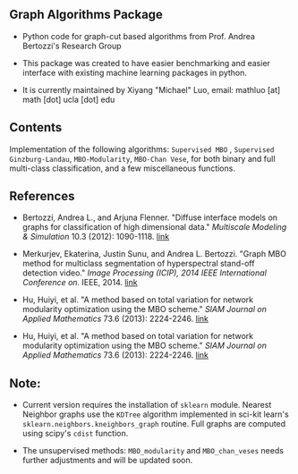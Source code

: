## Graph Algorithms Package

- Python code for graph-cut based algorithms from Prof. Andrea Bertozzi's Research Group

- This package was created to have easier benchmarking and easier interface with existing machine learning packages in python. 

- It is currently maintained by Xiyang "Michael" Luo, email: mathluo [at] math [dot] ucla [dot] edu

## Contents
Implementation of the following algorithms: `Supervised MBO` , `Supervised Ginzburg-Landau`, `MBO-Modularity`, `MBO-Chan Vese`, for both binary and full multi-class classification, and a few miscellaneous functions. 

## References

- Bertozzi, Andrea L., and Arjuna Flenner. "Diffuse interface models on graphs for classification of high dimensional data." *Multiscale Modeling & Simulation* 10.3 (2012): 1090-1118. <a href="http://epubs.siam.org/doi/pdf/10.1137/11083109X" target="_blank"> link</a>

- Merkurjev, Ekaterina, Justin Sunu, and Andrea L. Bertozzi. "Graph MBO method for multiclass segmentation of hyperspectral stand-off detection video." *Image Processing (ICIP), 2014 IEEE International Conference on.* IEEE, 2014. <a href="http://ieeexplore.ieee.org/stamp/stamp.jsp?tp=&arnumber=7025138" target="_blank"> link</a>

- Hu, Huiyi, et al. "A method based on total variation for network modularity optimization using the MBO scheme." *SIAM Journal on Applied Mathematics* 73.6 (2013): 2224-2246. <a href="http://epubs.siam.org/doi/pdf/10.1137/130917387" target="_blank"> link</a>

- Hu, Huiyi, et al. "A method based on total variation for network modularity optimization using the MBO scheme." *SIAM Journal on Applied Mathematics* 73.6 (2013): 2224-2246. <a href="http://www.math.ucla.edu/~bertozzi/papers/EMMCVPRfinal.pdf" target="_blank"> link</a>


## Note:
- Current version requires the installation of `sklearn` module. Nearest Neighbor graphs use the `KDTree` algorithm implemented in sci-kit learn's `sklearn.neighbors.kneighbors_graph` routine. Full graphs are computed using scipy's `cdist` function.

- The unsupervised methods: `MBO_modularity` and `MBO_chan_veses` needs further adjustments and will be updated soon. 